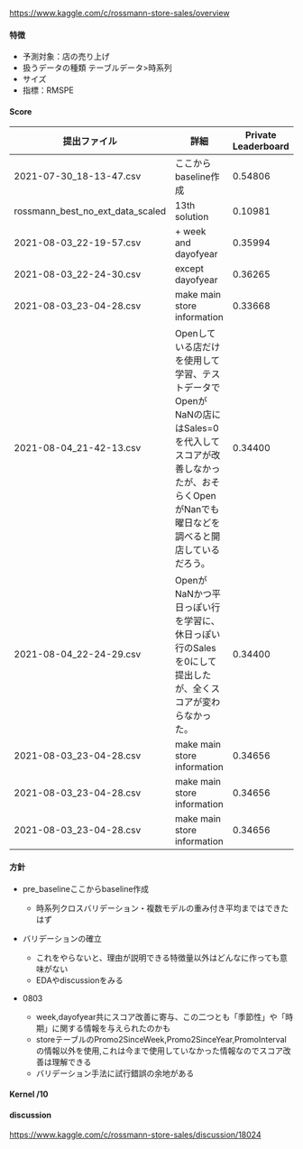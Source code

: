 https://www.kaggle.com/c/rossmann-store-sales/overview

#### 特徴

- 予測対象：店の売り上げ
- 扱うデータの種類 テーブルデータ>時系列
- サイズ
- 指標：RMSPE



#### Score

|       提出ファイル       |       詳細       |       Private Leaderboard       |
| ---------------------- | ---------------------- | ---------------------- |
|  2021-07-30_18-13-47.csv  |  ここからbaseline作成  | 0.54806 |
|  rossmann_best_no_ext_data_scaled  |  13th solution  | 0.10981 |
|  2021-08-03_22-19-57.csv  |  + week and dayofyear  | 0.35994 |
|  2021-08-03_22-24-30.csv  |  except dayofyear  | 0.36265 |
|  2021-08-03_23-04-28.csv  |  make main store information | 0.33668 |
|  2021-08-04_21-42-13.csv  |  Openしている店だけを使用して学習、テストデータでOpenがNaNの店にはSales=0を代入してスコアが改善しなかったが、おそらくOpenがNanでも曜日などを調べると開店しているだろう。 | 0.34400 |
|  2021-08-04_22-24-29.csv  |  OpenがNaNかつ平日っぽい行を学習に、休日っぽい行のSalesを0にして提出したが、全くスコアが変わらなかった。 | 0.34400 |
|  2021-08-03_23-04-28.csv  |  make main store information | 0.34656 |
|  2021-08-03_23-04-28.csv  |  make main store information | 0.34656 |
|  2021-08-03_23-04-28.csv  |  make main store information | 0.34656 |




#### 方針
- pre_baselineここからbaseline作成
    - 時系列クロスバリデーション・複数モデルの重み付き平均まではできたはず
- バリデーションの確立
    - これをやらないと、理由が説明できる特徴量以外はどんなに作っても意味がない
    - EDAやdiscussionをみる

- 0803
    - week,dayofyear共にスコア改善に寄与、この二つとも「季節性」や「時期」に関する情報を与えられたのかも
    - storeテーブルのPromo2SinceWeek,Promo2SinceYear,PromoIntervalの情報以外を使用,これは今まで使用していなかった情報なのでスコア改善は理解できる
    - バリデーション手法に試行錯誤の余地がある


#### Kernel /10
<!-- my-15th-solution-features-mainly-using-bigquery -->

#### discussion
https://www.kaggle.com/c/rossmann-store-sales/discussion/18024